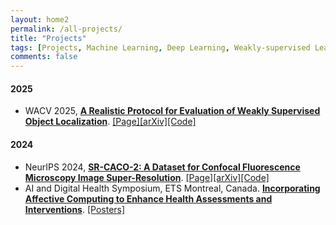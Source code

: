 ```yaml
---
layout: home2
permalink: /all-projects/
title: "Projects"
tags: [Projects, Machine Learning, Deep Learning, Weakly-supervised Learning (WSL), Weakly-supervised Object Localization (WSOL), Domain Adaptation (DA), Source-free Domain Adaptation (SFDA), Single Image Super-resolution (SISR), Histology Imaging, MultiModality, Text, Vision]
comments: false
---
```


#### 2025
* WACV 2025, [**A Realistic Protocol for Evaluation of Weakly Supervised Object Localization**](/realistic-wsol-protocol). <a href="/realistic-wsol-protocol">[Page]</a><a href="https://arxiv.org/pdf/2404.10034">[arXiv]</a><a href="https://github.com/shakeebmurtaza/wsol_model_selection">[Code]</a>

#### 2024
* NeurIPS 2024, [**SR-CACO-2: A Dataset for Confocal Fluorescence Microscopy Image Super-Resolution**](/sr-caco-2). <a href="/sr-caco-2">[Page]</a><a href="https://arxiv.org/pdf/2406.09168">[arXiv]</a><a href="https://github.com/sbelharbi/sr-caco-2">[Code]</a>
* AI and Digital Health Symposium, ETS Montreal, Canada. [**Incorporating Affective Computing to Enhance Health Assessments and Interventions**](https://aihealthsymposium2024.squarespace.com/). <a href="https://aihealthsymposium2024.squarespace.com/posters">[Posters]</a>

